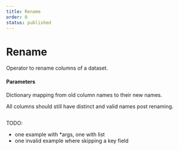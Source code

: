 ```yaml
---
title: Rename
order: 0
status: published
---
```

# Rename

<Divider>
<LeftSection>
Operator to rename columns of a dataset.

#### Parameters

<Expandable title="columns" type="Dict[str, str]">
Dictionary mapping from old column names to their new names.

All columns should still have distinct and valid names post renaming.

</Expandable>
</LeftSection>


<RightSection>
<pre snippet="api-reference/operators_ref#select"></pre>
</RightSection>

</Divider>

TODO:
- one example with *args, one with list
- one invalid example where skipping a key field

